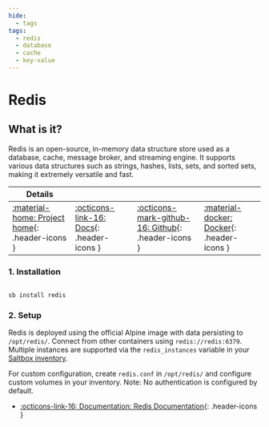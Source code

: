 ```yaml
---
hide:
  - tags
tags:
  - redis
  - database
  - cache
  - key-value
---
```


# Redis

## What is it?

Redis is an open-source, in-memory data structure store used as a database, cache, message broker, and streaming engine. It supports various data structures such as strings, hashes, lists, sets, and sorted sets, making it extremely versatile and fast.

| Details     |             |             |             |
|-------------|-------------|-------------|-------------|
| [:material-home: Project home](https://redis.io/){: .header-icons } | [:octicons-link-16: Docs](https://redis.io/docs/){: .header-icons } | [:octicons-mark-github-16: Github](https://github.com/redis/redis){: .header-icons } | [:material-docker: Docker](https://hub.docker.com/_/redis){: .header-icons }|

### 1. Installation

``` shell

sb install redis

```

### 2. Setup

Redis is deployed using the official Alpine image with data persisting to `/opt/redis/`. Connect from other containers using `redis://redis:6379`. Multiple instances are supported via the `redis_instances` variable in your [Saltbox inventory](../saltbox/inventory/index.md).

For custom configuration, create `redis.conf` in `/opt/redis/` and configure custom volumes in your inventory. Note: No authentication is configured by default.

- [:octicons-link-16: Documentation: Redis Documentation](https://redis.io/docs/){: .header-icons }
